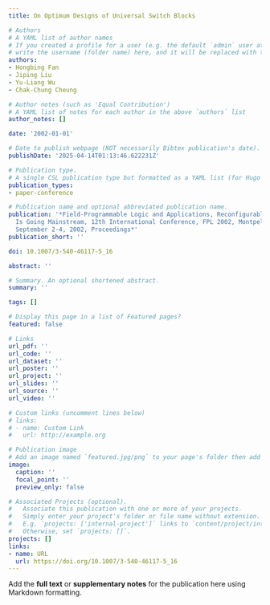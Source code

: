 ```yaml
---
title: On Optimum Designs of Universal Switch Blocks

# Authors
# A YAML list of author names
# If you created a profile for a user (e.g. the default `admin` user at `content/authors/admin/`), 
# write the username (folder name) here, and it will be replaced with their full name and linked to their profile.
authors:
- Hongbing Fan
- Jiping Liu
- Yu-Liang Wu
- Chak-Chung Cheung

# Author notes (such as 'Equal Contribution')
# A YAML list of notes for each author in the above `authors` list
author_notes: []

date: '2002-01-01'

# Date to publish webpage (NOT necessarily Bibtex publication's date).
publishDate: '2025-04-14T01:13:46.622231Z'

# Publication type.
# A single CSL publication type but formatted as a YAML list (for Hugo requirements).
publication_types:
- paper-conference

# Publication name and optional abbreviated publication name.
publication: '*Field-Programmable Logic and Applications, Reconfigurable Computing
  Is Going Mainstream, 12th International Conference, FPL 2002, Montpellier, France,
  September 2-4, 2002, Proceedings*'
publication_short: ''

doi: 10.1007/3-540-46117-5_16

abstract: ''

# Summary. An optional shortened abstract.
summary: ''

tags: []

# Display this page in a list of Featured pages?
featured: false

# Links
url_pdf: ''
url_code: ''
url_dataset: ''
url_poster: ''
url_project: ''
url_slides: ''
url_source: ''
url_video: ''

# Custom links (uncomment lines below)
# links:
# - name: Custom Link
#   url: http://example.org

# Publication image
# Add an image named `featured.jpg/png` to your page's folder then add a caption below.
image:
  caption: ''
  focal_point: ''
  preview_only: false

# Associated Projects (optional).
#   Associate this publication with one or more of your projects.
#   Simply enter your project's folder or file name without extension.
#   E.g. `projects: ['internal-project']` links to `content/project/internal-project/index.md`.
#   Otherwise, set `projects: []`.
projects: []
links:
- name: URL
  url: https://doi.org/10.1007/3-540-46117-5_16
---
```


Add the **full text** or **supplementary notes** for the publication here using Markdown formatting.
